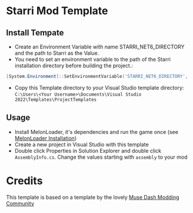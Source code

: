 # Starri Mod Template

## Install Tempate

- Create an Environment Variable with name STARRI_NET6_DIRECTORY and the path to Starri as the Value.
- You need to set an environment variable to the path of the Starri installation directory before building the project.:

````powershell
[System.Environment]::SetEnvironmentVariable('STARRI_NET6_DIRECTORY', 'C:\Program Files (x86)\Steam\steamapps\common\Starri', 'User')
````

- Copy this Template directory to your Visual Studio template directory: `C:\Users\<Your Username>\Documents\Visual Studio 2022\Templates\ProjectTemplates`

## Usage

- Install MelonLoader, it's dependencies and run the game once (see [MelonLoader Installation](https://melonwiki.xyz/#/?id=automated-installation))
- Create a new project in Visual Studio with this template
- Double click Properties in Solution Explorer and double click `AssemblyInfo.cs`. Change the values starting with `assembly` to your mod

# Credits

This template is based on a template by the lovely [Muse Dash Modding Community](https://github.com/MDMods)
